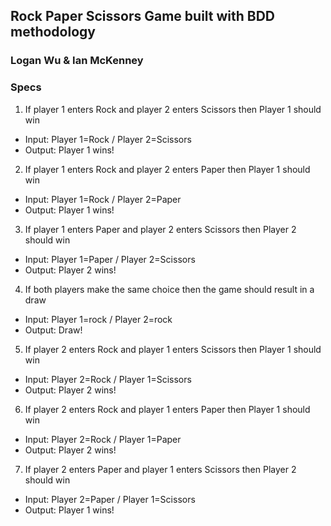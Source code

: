 ## Rock Paper Scissors Game built with BDD methodology

### Logan Wu & Ian McKenney

### Specs

1. If player 1 enters Rock and player 2 enters Scissors then Player 1 should win
  * Input: Player 1=Rock / Player 2=Scissors
  * Output: Player 1 wins!

2. If player 1 enters Rock and player 2 enters Paper then Player 1 should win
  * Input: Player 1=Rock / Player 2=Paper
  * Output: Player 1 wins!

3. If player 1 enters Paper and player 2 enters Scissors then Player 2 should win
  * Input: Player 1=Paper / Player 2=Scissors
  * Output: Player 2 wins!

4. If both players make the same choice then the game should result in a draw
  * Input: Player 1=rock / Player 2=rock
  * Output: Draw!

5. If player 2 enters Rock and player 1 enters Scissors then Player 1 should win
  * Input: Player 2=Rock / Player 1=Scissors
  * Output: Player 2 wins!

6. If player 2 enters Rock and player 1 enters Paper then Player 1 should win
  * Input: Player 2=Rock / Player 1=Paper
  * Output: Player 2 wins!

7. If player 2 enters Paper and player 1 enters Scissors then Player 2 should win
  * Input: Player 2=Paper / Player 1=Scissors
  * Output: Player 1 wins!
